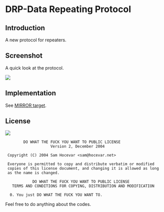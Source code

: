 # DRP-Data Repeating Protocol

## Introduction

A new protocol for repeaters.

## Screenshot

A quick look at the protocol.

![](images/server.png)

## Implementation

See [MIRROR target](https://rlworkman.net/howtos/iptables/chunkyhtml/x4469.html).

## License

![](http://www.wtfpl.net/wp-content/uploads/2012/12/wtfpl-badge-4.png)

```
        DO WHAT THE FUCK YOU WANT TO PUBLIC LICENSE 
                    Version 2, December 2004 

 Copyright (C) 2004 Sam Hocevar <sam@hocevar.net> 

 Everyone is permitted to copy and distribute verbatim or modified 
 copies of this license document, and changing it is allowed as long 
 as the name is changed. 

            DO WHAT THE FUCK YOU WANT TO PUBLIC LICENSE 
   TERMS AND CONDITIONS FOR COPYING, DISTRIBUTION AND MODIFICATION 

  0. You just DO WHAT THE FUCK YOU WANT TO.
```

Feel free to do anything about the codes.